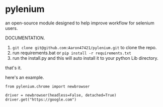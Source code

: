 # pylenium
an open-source module designed to help improve workflow for selenium users. 

DOCUMENTATION.

1. ```git clone git@github.com:Aaron47421/pylenium.git``` to clone the repo.
2. run requirements.bat or `pip install -r requirements.txt`
3. run the install.py and this will auto install it to your python Lib directory.

that's it.

here's an example.
```
from pylenium.chrome import newbrowser

driver = newbrowser(headless=False, detached=True)
driver.get("https://google.com")
```
